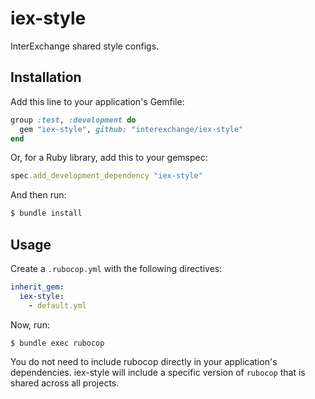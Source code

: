 # iex-style

InterExchange shared style configs.

## Installation

Add this line to your application's Gemfile:

```ruby
group :test, :development do
  gem "iex-style", github: "interexchange/iex-style"
end
```

Or, for a Ruby library, add this to your gemspec:

```ruby
spec.add_development_dependency "iex-style"
```

And then run:

```bash
$ bundle install
```

## Usage

Create a `.rubocop.yml` with the following directives:

```yaml
inherit_gem:
  iex-style:
    - default.yml
```

Now, run:

```bash
$ bundle exec rubocop
```

You do not need to include rubocop directly in your application's dependencies. iex-style will include a specific version of `rubocop` that is shared across all projects.
